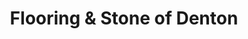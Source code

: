 ---
title: "Flooring & Stone of Denton"
url: /denton/flooring-und-stone-of-denton/
shop: Fußböden
---